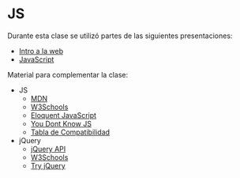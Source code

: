 # JS

Durante esta clase se utilizó partes de las siguientes presentaciones:

* [Intro a la web](https://github.com/nebil/intro-a-la-web/blob/master/slides-javascript-dom.pdf)
* [JavaScript](https://github.com/UC-IIC2513-2016-2/syllabus/blob/master/clases/11%20JavaScript.pdf)

Material para complementar la clase:
* JS
  * [MDN](https://developer.mozilla.org/en/docs/Web/JavaScript)
  * [W3Schools](https://www.w3schools.com/js/)
  * [Eloquent JavaScript](http://eloquentjavascript.net/)
  * [You Dont Know JS](https://github.com/getify/You-Dont-Know-JS)
  * [Tabla de Compatibilidad](http://kangax.github.io/compat-table)
* jQuery
  * [jQuery API](https://api.jquery.com/)
  * [W3Schools](https://www.w3schools.com/jquery/default.asp)
  * [Try jQuery](http://try.jquery.com/)
